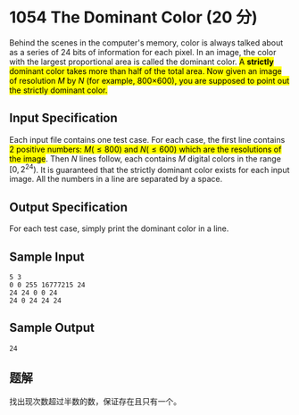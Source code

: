# 1054 The Dominant Color (20 分)

Behind the scenes in the computer's memory, color is always talked about as a series of 24 bits of information for each pixel. In an image, the color with the largest proportional area is called the dominant color. <mark>A **strictly** dominant color takes more than half of the total area. Now given an image of resolution $M$ by $N$ (for example, 800×600), you are supposed to point out the strictly dominant color.</mark>

## Input Specification

Each input file contains one test case. For each case, the first line contains <mark>2 positive numbers: $M (≤800)$ and $N (≤600)$ which are the resolutions of the image</mark>. Then $N$ lines follow, each contains $M$ digital colors in the range $[0,2^{24})$. It is guaranteed that the strictly dominant color exists for each input image. All the numbers in a line are separated by a space.

## Output Specification

For each test case, simply print the dominant color in a line.

## Sample Input

```
5 3
0 0 255 16777215 24
24 24 0 0 24
24 0 24 24 24
```

## Sample Output

```
24
```

## 题解

找出现次数超过半数的数，保证存在且只有一个。
